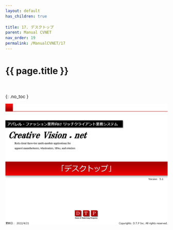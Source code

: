 ```yaml
---
layout: default
has_children: true

title: 17. デスクトップ
parent: Manual CVNET
nav_order: 19
permalink: /ManualCVNET/17
---
```


# {{ page.title }}　<br/><br/>

{: .no_toc }


<a href="/img/Desktop/D1.PNG" target="_blank">
<img src="/img/Desktop/D1.PNG" alt="login image"></a>
